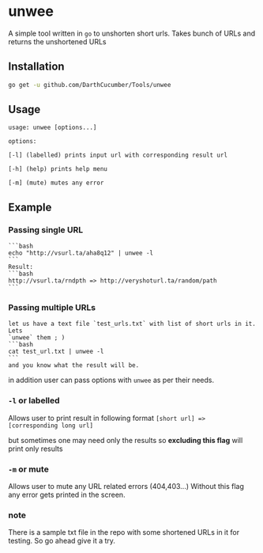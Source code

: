 # unwee

A simple tool written in `go` to unshorten short urls.
Takes bunch of URLs and returns the unshortened URLs

## Installation

```bash
go get -u github.com/DarthCucumber/Tools/unwee
```

## Usage

```
usage: unwee [options...]

options:

[-l] (labelled) prints input url with corresponding result url

[-h] (help) prints help menu

[-m] (mute) mutes any error

```

## Example

### Passing single URL
	```bash
	echo "http://vsurl.ta/aha8q12" | unwee -l
	```
	Result:
	```bash
	http://vsurl.ta/rndpth => http://veryshoturl.ta/random/path
	```

### Passing multiple URLs
	let us have a text file `test_urls.txt` with list of short urls in it. Lets 					
	`unwee` them ; )
	```bash
	cat test_url.txt | unwee -l
	```
	and you know what the result will be.

in addition user can pass options with `unwee` as per their needs.

### `-l` or labelled   

Allows user to print result in following format 
`[short url] => [corresponding long url]`

but sometimes one may need only the results so **excluding this flag** will print only results

### `-m` or mute   

Allows user to mute any URL related errors (404,403...)
Without this flag any error gets printed in the screen.

### note
There is a sample txt file in the repo with some shortened URLs in it for testing. So go ahead give it a try.
